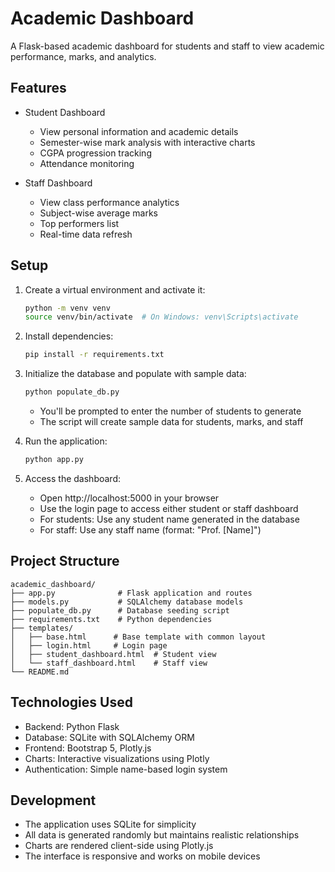 # Academic Dashboard

A Flask-based academic dashboard for students and staff to view academic performance, marks, and analytics.

## Features

- Student Dashboard
  - View personal information and academic details
  - Semester-wise mark analysis with interactive charts
  - CGPA progression tracking
  - Attendance monitoring

- Staff Dashboard
  - View class performance analytics
  - Subject-wise average marks
  - Top performers list
  - Real-time data refresh

## Setup

1. Create a virtual environment and activate it:
   ```bash
   python -m venv venv
   source venv/bin/activate  # On Windows: venv\Scripts\activate
   ```

2. Install dependencies:
   ```bash
   pip install -r requirements.txt
   ```

3. Initialize the database and populate with sample data:
   ```bash
   python populate_db.py
   ```
   - You'll be prompted to enter the number of students to generate
   - The script will create sample data for students, marks, and staff

4. Run the application:
   ```bash
   python app.py
   ```

5. Access the dashboard:
   - Open http://localhost:5000 in your browser
   - Use the login page to access either student or staff dashboard
   - For students: Use any student name generated in the database
   - For staff: Use any staff name (format: "Prof. [Name]")

## Project Structure

```
academic_dashboard/
├── app.py              # Flask application and routes
├── models.py           # SQLAlchemy database models
├── populate_db.py      # Database seeding script
├── requirements.txt    # Python dependencies
├── templates/         
│   ├── base.html      # Base template with common layout
│   ├── login.html     # Login page
│   ├── student_dashboard.html  # Student view
│   └── staff_dashboard.html    # Staff view
└── README.md
```

## Technologies Used

- Backend: Python Flask
- Database: SQLite with SQLAlchemy ORM
- Frontend: Bootstrap 5, Plotly.js
- Charts: Interactive visualizations using Plotly
- Authentication: Simple name-based login system

## Development

- The application uses SQLite for simplicity
- All data is generated randomly but maintains realistic relationships
- Charts are rendered client-side using Plotly.js
- The interface is responsive and works on mobile devices 
